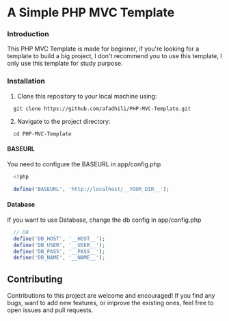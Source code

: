 # A Simple PHP MVC Template

### Introduction

This PHP MVC Template is made for beginner, if you're looking for a template to build a big project, I don't recommend you to use this template, I only use this template for study purpose.

### Installation

1. Clone this repository to your local machine using:

```
  git clone https://github.com/afadhili/PHP-MVC-Template.git
```

2. Navigate to the project directory:

```
  cd PHP-MVC-Template
```

#### BASEURL

You need to configure the BASEURL in app/config.php

```php
  <?php

  define('BASEURL', 'http://localhost/__YOUR_DIR__');
```

#### Database

If you want to use Database, change the db config in app/config.php

```php
  // DB
  define('DB_HOST', '__HOST__');
  define('DB_USER', '__USER__');
  define('DB_PASS', '__PASS__');
  define('DB_NAME', '__NAME__');
```

Contributing
------------

Contributions to this project are welcome and encouraged! If you find any bugs, want to add new features, or improve the existing ones, feel free to open issues and pull requests.
